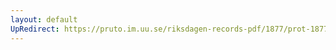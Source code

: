 ```yaml
---
layout: default
UpRedirect: https://pruto.im.uu.se/riksdagen-records-pdf/1877/prot-1877--ak--042/prot-1877--ak--042_018.pdf
---
```

